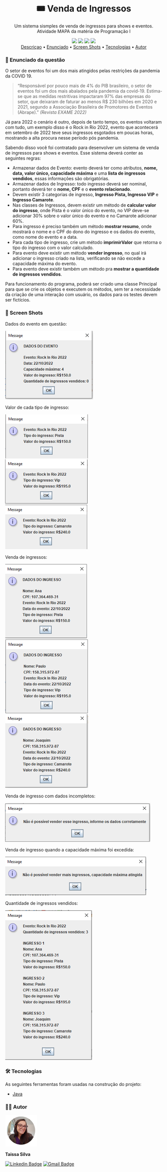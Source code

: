 <h1 align="center"> 🎟 Venda de Ingressos  </h1>
<p id="descrição" align="center"> Um sistema sismples de venda de ingressos para shows e eventos. Atividade MAPA da matéria de Programação I </p>
 
<div align="center">
  <img src="https://img.shields.io/static/v1?label=Faculdade&message=Unicesumar&color=4e2bd5&style=flat"/>
  <img src="https://img.shields.io/static/v1?label=Curso&message=ADS&color=4e2bd5&style=flat"/>
  <img src="https://img.shields.io/static/v1?label=Matéria&message=Programação I&color=4e2bd5&style=flat"/>
  <img src="https://img.shields.io/static/v1?label=IDE&message=NetBeans 12.4&color=4e2bd5&style=flat"/>
</div>

<div align="center">
 <a href="#descrição">Descriçao</a> •
 <a href="#enunciado">Enunciado</a> • 
 <a href="#prints">Screen Shots</a> • 
 <a href="#tecnologias">Tecnologias</a> • 
 <a href="#autor">Autor</a>
</div>

<h3 id="enunciado"> 🔎 Enunciado da questão </h3>

<p> O setor de eventos foi um dos mais atingidos pelas restrições da pandemia da COVID 19. </p>

<blockquote>
<p>“Responsável por pouco mais de 4% do PIB brasileiro, o setor de eventos foi um dos mais abalados pela pandemia da covid-19. Estima-se que as medidas restritivas impactaram 97% das empresas do setor, que deixaram de faturar ao menos R$ 230 bilhões em 2020 e 2021, segundo a Associação Brasileira de Promotores de Eventos (Abrape).” <cite>(Revista EXAME 2022)</cite></p>
</blockquote>

<p> Já para 2022 o cenário é outro, depois de tanto tempo, os eventos voltaram com tudo, um exemplo disso é o Rock in Rio 2022, evento que acontecerá em setembro de 2022 teve seus ingressos esgotados em poucas horas, mostrando a alta procura nesse período pós pandemia. </p>

<p> Sabendo disso você foi contratado para desenvolver um sistema de venda de ingressos para shows e eventos. Esse sistema deverá conter as seguintes regras: </p>

<ul>
<li> Armazenar dados de Evento: evento deverá ter como atributos, <b>nome, data, valor único, capacidade máxima</b> e uma <b>lista de ingressos vendidos</b>, essas informações são obrigatórias. </li>
<li> Armazenar dados de Ingresso: todo ingresso deverá ser nominal, portanto deverá ter o <b>nome, CPF</b> e o <b>evento relacionado</b>. </li>
<li> Devem existir 3 categorias de ingresso, <b>Ingresso Pista, Ingresso VIP</b> e <b>Ingresso Camarote</b>. </li>
<li> Nas classes de Ingressos, devem existir um método de <b>calcular valor do ingresso</b>, onde Pista é o valor único do evento, no VIP deve-se adicionar 30% sobre o valor único do evento e no Camarote adicionar 60%. </li>
<li> Para ingresso é preciso também um método <b>mostrar resumo</b>, onde mostrará o nome e o CPF do dono do ingresso e os dados do evento, como nome do evento e a data. </li>
<li> Para cada tipo de ingresso, crie um método <b>imprimirValor</b> que retorna o tipo do ingresso com o valor calculado. </b>
<li> Para evento deve existir um método <b>vender ingresso</b>, no qual irá adicionar o ingresso criado na lista, verificando se não excede a capacidade máxima do evento. </li>
<li> Para evento deve existir também um método pra <b>mostrar a quantidade de ingressos vendidos</b>. </li>
</ul>

<p>Para funcionamento do programa, poderá ser criado uma classe Principal para que se crie os objetos e executem os métodos, sem ter a necessidade da criação de uma interação com usuário, os dados para os testes devem ser fictícios. </p>

<h3 id="prints"> 📌 Screen Shots </h3>

<p> Dados do evento em questão: </p>
<img src="./images/dados-iniciais-evento.PNG">

<p> Valor de cada tipo de ingresso: </p>
<div>
  <img src="./images/valor-ingresso-pista.PNG">
  <img src="./images/valor-ingresso-vip.PNG">
  <img src="./images/valor-ingresso-camarote.PNG">
</div>

<p> Venda de ingressos: </p>
<div>
  <img src="./images/venda-ingresso1.PNG">
  <img src="./images/venda-ingresso2.PNG">
  <img src="./images/venda-ingresso3.PNG">
</div>

<p> Venda de ingresso com dados incompletos: </p>
<img src="./images/venda-ingresso-dados-faltando.PNG">

<p> Venda de ingresso quando a capacidade máxima foi excedida: </p>
<img src="./images/venda-ingresso-capacidade-excedida.PNG">

<p> Quantidade de ingressos vendidos: </p>
<img src="./images/quantidade-ingressos-vendidos.PNG">

<h3 id="tecnologias"> 🛠 Tecnologias </h3

<p>As seguintes ferramentas foram usadas na construção do projeto:</p>

<ul>
<li><a href="https://www.java.com/pt-BR/">Java</a></li>
</ul>

<h3 id="autor">👩‍💻 Autor</h3>
<img src="./images/autor.PNG" height="100px"/>
<p><b>Taissa Silva</b></p>

[![Linkedin Badge](https://img.shields.io/badge/-Taissa-blue?style=flat-square&logo=Linkedin&logoColor=white&link=https://www.linkedin.com/in/taissa-silva-39a4171b5/)](https://www.linkedin.com/in/taissa-silva-39a4171b5/) 
[![Gmail Badge](https://img.shields.io/badge/-staissa002@gmail.com-c14438?style=flat-square&logo=Gmail&logoColor=white&link=mailto:staissa002@gmail.com)](mailto:staissa002@gmail.com)
